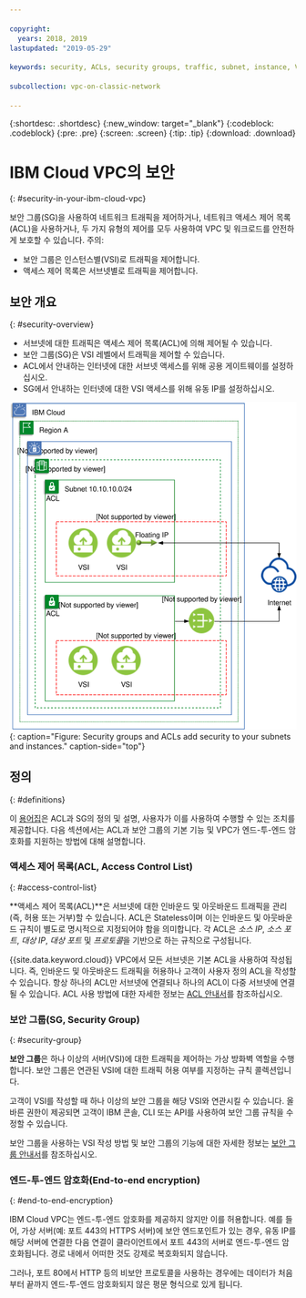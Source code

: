 ```yaml
---

copyright:
  years: 2018, 2019
lastupdated: "2019-05-29"

keywords: security, ACLs, security groups, traffic, subnet, instance, VSI, firewall, encryption

subcollection: vpc-on-classic-network

---
```


{:shortdesc: .shortdesc}
{:new_window: target="_blank"}
{:codeblock: .codeblock}
{:pre: .pre}
{:screen: .screen}
{:tip: .tip}
{:download: .download}

# IBM Cloud VPC의 보안
{: #security-in-your-ibm-cloud-vpc}

보안 그룹(SG)을 사용하여 네트워크 트래픽을 제어하거나, 네트워크 액세스 제어 목록(ACL)을 사용하거나, 두 가지 유형의 제어를 모두 사용하여 VPC 및 워크로드를 안전하게 보호할 수 있습니다. 주의:

* 보안 그룹은 인스턴스별(VSI)로 트래픽을 제어합니다.
* 액세스 제어 목록은 서브넷별로 트래픽을 제어합니다.

## 보안 개요
{: #security-overview}

* 서브넷에 대한 트래픽은 액세스 제어 목록(ACL)에 의해 제어될 수 있습니다.
* 보안 그룹(SG)은 VSI 레벨에서 트래픽을 제어할 수 있습니다.
* ACL에서 안내하는 인터넷에 대한 서브넷 액세스를 위해 공용 게이트웨이를 설정하십시오.
* SG에서 안내하는 인터넷에 대한 VSI 액세스를 위해 유동 IP를 설정하십시오.

![IBM VPC 연결 및 보안](images/vpc-connectivity-and-security.svg "IBM VPC 연결 및 보안"){: caption="Figure: Security groups and ACLs add security to your subnets and instances." caption-side="top"}

## 정의
{: #definitions}

이 [용어집](/docs/vpc-on-classic?topic=vpc-on-classic-vpc-glossary)은 ACL과 SG의 정의 및 설명, 사용자가 이를 사용하여 수행할 수 있는 조치를 제공합니다. 다음 섹션에서는 ACL과 보안 그룹의 기본 기능 및 VPC가 엔드-투-엔드 암호화를 지원하는 방법에 대해 설명합니다.

### 액세스 제어 목록(ACL, Access Control List)
{: #access-control-list}

**액세스 제어 목록(ACL)**은 서브넷에 대한 인바운드 및 아웃바운드 트래픽을 관리(즉, 허용 또는 거부)할 수 있습니다. ACL은 Stateless이며 이는 인바운드 및 아웃바운드 규칙이 별도로 명시적으로 지정되어야 함을 의미합니다. 각 ACL은 *소스 IP*, *소스 포트*, *대상 IP*, *대상 포트* 및 *프로토콜*을 기반으로 하는 규칙으로 구성됩니다.

{{site.data.keyword.cloud}} VPC에서 모든 서브넷은 기본 ACL을 사용하여 작성됩니다. 즉, 인바운드 및 아웃바운드 트래픽을 허용하나 고객이 사용자 정의 ACL을 작성할 수 있습니다. 항상 하나의 ACL만 서브넷에 연결되나 하나의 ACL이 다중 서브넷에 연결될 수 있습니다. ACL 사용 방법에 대한 자세한 정보는 [ACL 안내서](/docs/vpc-on-classic-network?topic=vpc-on-classic-network-setting-up-network-acls)를 참조하십시오.

### 보안 그룹(SG, Security Group)
{: #security-group}

**보안 그룹**은 하나 이상의 서버(VSI)에 대한 트래픽을 제어하는 가상 방화벽 역할을 수행합니다. 보안 그룹은 연관된 VSI에 대한 트래픽 허용 여부를 지정하는 규칙 콜렉션입니다.

고객이 VSI를 작성할 때 하나 이상의 보안 그룹을 해당 VSI와 연관시킬 수 있습니다. 올바른 권한이 제공되면 고객이 IBM 콘솔, CLI 또는 API를 사용하여 보안 그룹 규칙을 수정할 수 있습니다.

보안 그룹을 사용하는 VSI 작성 방법 및 보안 그룹의 기능에 대한 자세한 정보는 [보안 그룹 안내서](/docs/vpc-on-classic-network?topic=vpc-on-classic-network-using-security-groups)를 참조하십시오.

### 엔드-투-엔드 암호화(End-to-end encryption)
{: #end-to-end-encryption}

IBM Cloud VPC는 엔드-투-엔드 암호화를 제공하지 않지만 이를 허용합니다. 예를 들어, 가상 서버(예: 포트 443의 HTTPS 서버)에 보안 엔드포인트가 있는 경우, 유동 IP를 해당 서버에 연결한 다음 연결이 클라이언트에서 포트 443의 서버로 엔드-투-엔드 암호화됩니다.  경로 내에서 어떠한 것도 강제로 복호화되지 않습니다.

그러나, 포트 80에서 HTTP 등의 비보안 프로토콜을 사용하는 경우에는 데이터가 처음부터 끝까지 엔드-투-엔드 암호화되지 않은 평문 형식으로 있게 됩니다.
